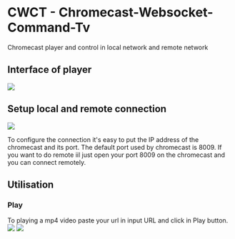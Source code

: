 # CWCT - Chromecast-Websocket-Command-Tv
Chromecast player and control in local network and remote network

## Interface of player

![](https://github.com/brytonl33t/CWCT-Chromecast-Websocket-Command-Tv/blob/master/images/unknown.png)

## Setup local and remote connection
![](https://github.com/brytonl33t/CWCT-Chromecast-Websocket-Command-Tv/blob/master/images/Screenshot_1.png)

To configure the connection it's easy to put the IP address of the chromecast and its port. The default port used by chromecast is 8009. If you want to do remote iil just open your port 8009 on the chromecast and you can connect remotely.

## Utilisation

### Play

To playing a mp4 video paste your url in input URL and click in Play button.
![](https://github.com/brytonl33t/CWCT-Chromecast-Websocket-Command-Tv/blob/master/images/url.png)
![](https://github.com/brytonl33t/CWCT-Chromecast-Websocket-Command-Tv/blob/master/images/play_button.png)
